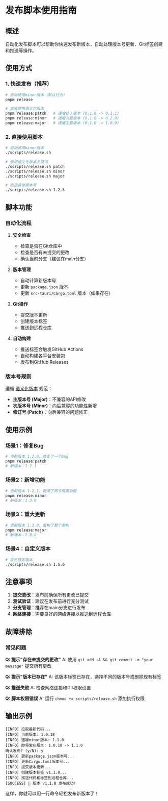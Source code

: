 # 发布脚本使用指南

## 概述

自动化发布脚本可以帮助你快速发布新版本，自动处理版本号更新、Git标签创建和推送等操作。

## 使用方式

### 1. 快速发布（推荐）

```bash
# 自动递增minor版本（默认行为）
pnpm release

# 或者使用语义化版本
pnpm release:patch   # 递增补丁版本 (0.1.0 -> 0.1.1)
pnpm release:minor   # 递增次要版本 (0.1.0 -> 0.2.0)
pnpm release:major   # 递增主要版本 (0.1.0 -> 1.0.0)
```

### 2. 直接使用脚本

```bash
# 自动递增minor版本
./scripts/release.sh

# 使用语义化版本关键词
./scripts/release.sh patch
./scripts/release.sh minor
./scripts/release.sh major

# 指定具体版本号
./scripts/release.sh 1.2.3
```

## 脚本功能

### 自动化流程
1. **安全检查**
   - 检查是否在Git仓库中
   - 检查是否有未提交的更改
   - 确认当前分支（建议在main分支）

2. **版本管理**
   - 自动计算新版本号
   - 更新 `package.json` 版本
   - 更新 `src-tauri/Cargo.toml` 版本（如果存在）

3. **Git操作**
   - 提交版本更新
   - 创建版本标签
   - 推送到远程仓库

4. **自动构建**
   - 推送标签会触发GitHub Actions
   - 自动构建各平台安装包
   - 发布到GitHub Releases

### 版本号规则

遵循 [语义化版本](https://semver.org/lang/zh-CN/) 规范：

- **主版本号 (Major)**：不兼容的API修改
- **次版本号 (Minor)**：向后兼容的功能性新增
- **修订号 (Patch)**：向后兼容的问题修正

## 使用示例

### 场景1：修复Bug
```bash
# 当前版本 1.2.0，修复了一个bug
pnpm release:patch
# 新版本：1.2.1
```

### 场景2：新增功能
```bash
# 当前版本 1.2.1，新增了网卡隔离功能
pnpm release:minor
# 新版本：1.3.0
```

### 场景3：重大更新
```bash
# 当前版本 1.3.0，重构了整个架构
pnpm release:major
# 新版本：2.0.0
```

### 场景4：自定义版本
```bash
# 发布特定版本
./scripts/release.sh 1.5.0
```

## 注意事项

1. **提交更改**：发布前确保所有更改已提交
2. **测试验证**：建议在发布前进行充分测试
3. **分支管理**：推荐在main分支进行发布
4. **网络连接**：需要良好的网络连接以推送到远程仓库

## 故障排除

### 常见问题

**Q: 提示"存在未提交的更改"**
A: 使用 `git add -A && git commit -m "your message"` 提交所有更改

**Q: 提示"版本已存在"**
A: 该版本标签已存在，选择不同的版本号或删除现有标签

**Q: 推送失败**
A: 检查网络连接和Git权限设置

**Q: 脚本权限错误**
A: 运行 `chmod +x scripts/release.sh` 添加执行权限

## 输出示例

```
[INFO] 拉取最新代码...
[INFO] 当前版本: 1.0.18
[INFO] 递增minor版本: 1.1.0
[INFO] 即将发布版本: 1.0.18 -> 1.1.0
确认发布? (y/N): y
[INFO] 更新package.json版本号...
[INFO] 更新Cargo.toml版本号...
[INFO] 提交版本更新...
[INFO] 创建版本标签 v1.1.0...
[INFO] 推送代码和标签到远程仓库...
[SUCCESS] 🎉 版本 v1.1.0 发布成功!
```

这样，你就可以用一行命令轻松发布新版本了！